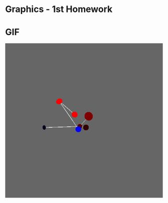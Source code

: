 # Graphics - 1st Homework

# GIF
![](https://github.com/viktoriaseregelyes/Grafika_1/blob/master/Skeleton/ProgramToGif.gif)

